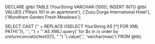 DECLARE @tbl TABLE (YourString VARCHAR (100));
INSERT INTO @tbl VALUES ('Pillars 101 in an apartment'), ('Zuzu Durga International Hotel'), ('Wyndham Garden Fresh Meadows');

SELECT CAST ('<x>' + REPLACE ((SELECT YourString AS [*] FOR XML PATH('')), ' ', '</x><x>') + '</x>' AS XML).query('
  for $x in /x
  order by $x
  return concat($x/text()[1], " ")
').value('.', 'varchar(max)')
FROM @tbl;
